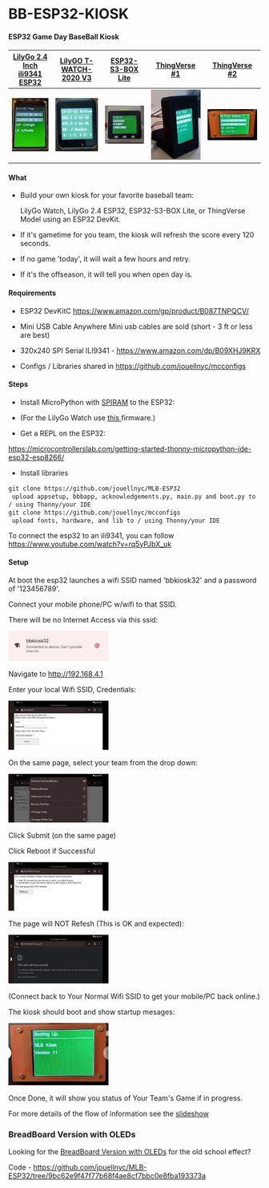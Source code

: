 # BB-ESP32-KIOSK

#### ESP32 Game Day BaseBall Kiosk


|<A HREF="https://www.tindie.com/products/lilygo/lilygo-ttgo-t4-v13-ili9341-24-inch-lcd-display/">LilyGo 2.4 Inch ili9341 ESP32</A> |<A HREF="https://www.aliexpress.us/item/3256802898629918.html">LilyGO T-WATCH-2020 V3 </A> |<A HREF="https://www.espressif.com/en/news/ESP32-S3-BOX_video">ESP32-S3-BOX Lite      </A> |<A HREF="https://www.thingiverse.com/thing:3461768"           >ThingVerse #1          </A> |<A HREF="https://www.thingiverse.com/thing:3495445/files     ">ThingVerse #2          </A>|
| ------------- | ------------- | ------------- | ------------- | ------------- |
|<img src="images/lily_24_esp32.png"      width="200"/>| <img src="images/lily_go_watch.png"      width="200"/>| <img src="images/esp-32-s3-box-lite.png" width="200"/>| <img src="images/side_view_black.jpg"    width="200"/>| <img src="images/orange.png"             width="200"/>|

#### What 
- Build your own kiosk for your favorite baseball team:

  LilyGo Watch, LilyGo 2.4 ESP32, ESP32-S3-BOX Lite, or ThingVerse Model using an ESP32 DevKit.  
- If it's gametime for you team, the kiosk will refresh the score every 120 seconds.
- If no game 'today',  it will wait a few hours and retry.
- If it's the offseason, it will tell you when open day is.

#### Requirements
- ESP32 DevKitC
https://www.amazon.com/gp/product/B087TNPQCV/

- Mini USB Cable
Anywhere Mini usb cables are sold (short - 3 ft or less are best)

- 320x240 SPI Serial ILI9341 - https://www.amazon.com/dp/B09XHJ9KRX

- Configs / Libraries shared in https://github.com/jouellnyc/mcconfigs 


#### Steps

- Install MicroPython with <A HREF="https://micropython.org/download/esp32spiram/">SPIRAM</A> to the ESP32:
- (For the LilyGo Watch use <A HREF="https://github.com/russhughes/st7789_mpy/tree/master/firmware/TWATCH-2020">this </A> firmware.)

- Get a REPL on the ESP32:

https://microcontrollerslab.com/getting-started-thonny-micropython-ide-esp32-esp8266/

- Install libraries 
```
git clone https://github.com/jouellnyc/MLB-ESP32
 upload appsetup, bbbapp, acknowledgements.py, main.py and boot.py to / using Thonny/your IDE
git clone https://github.com/jouellnyc/mcconfigs
 upload fonts, hardware, and lib to / using Thonny/your IDE
```

To connect the esp32 to an ili9341, you can follow https://www.youtube.com/watch?v=rq5yPJbX_uk

#### Setup
At boot the esp32 launches a wifi SSID named 'bbkiosk32' and a password of '123456789'.

Connect your mobile phone/PC w/wifi to that SSID.

There will be no Internet Access via this ssid:

<img src="images/6_wifi.png" width="200"/>

Navigate to http://192.168.4.1

Enter your local Wifi SSID, Credentials: 

<img src="images/1_setup.jpg" width="200"/>

On the same page, select your team from the drop down:

<img src="images/3_setup_team.jpg" width="200"/>

Click Submit (on the same page)

Click Reboot if Successful

<img src="images/4_setup_reboot.jpg" width="200"/>

The page will NOT Refesh (This is OK and expected):

<img src="images/5_setup_ok_no_connect.jpg" width="200"/>

(Connect back to Your Normal Wifi SSID to get your mobile/PC back online.)

The kiosk should boot and show startup mesages:

<img src="images/7_boot.jpg" width="200"/>

Once Done, it will show you status of Your Team's Game if in progress.

For more details of the flow of information see the <a href="https://github.com/jouellnyc/BB-ESP32-KIOSK/tree/main/images/slideshow">slideshow</A>

### BreadBoard Version with OLEDs
Looking for the [BreadBoard Version with OLEDs](README.BREAD.BOARD.md) for the old school effect?

Code - https://github.com/jouellnyc/MLB-ESP32/tree/9bc62e9f47f77b68f4ae8cf7bbc0e8fba193373a

